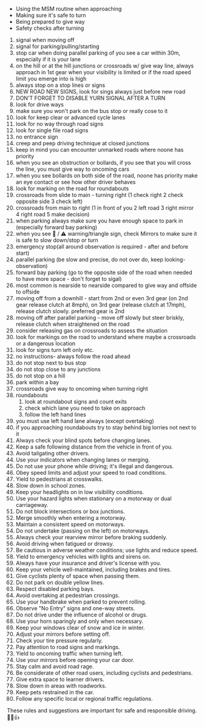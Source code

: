 - Using the MSM routine when approaching
- Making sure it's safe to turn
- Being prepared to give way
- Safety checks after turning


1. signal when moving off
2. signal for parking/pulling/starting
3. stop car when doing parallel parking of you see a car within 30m, especially if it is your lane
4. on the hill or at the hill junctions or crossroads w/ give way line, always approach in 1st gear when your visibility is limited or if the road speed limit you emerge into is high
5. always stop on a stop lines or signs
6. NEW ROAD NEW SIGNS, look for sings always just before new road
7. DON'T FORGET TO DISABLE YURN SIGNAL AFTER A TURN
8. look for drive ways
9. make sure you won't park on the bus stop or really cose to it
10. look for keep clear or advanced cycle lanes
11. look for no way through road signs
12. look for single file road signs
13. no entrance sign
14. creep and peep driving technique at closed junctions
15. keep in mind you can encounter unmarked roads where noone has priority 
16. when you see an obstruction or bollards, if you see that you will cross the line,  you must give way to oncoming cars
17. when you see bollards on both side of the road, noone has priority make an eye contact or see how other driver behaves 
18. look for marking on the road for roundabouts 
19. crossroads from slide to main - turning right (1 check right 2 check opposite side 3 check left)
20. crossroads from main to right (1 in front of you 2 left road 3 right mirror 4 right road 5 make decision)
21. when parking always make sure you have enough space to park in (especially forward bay parking)
22. when you see 🔺️ / ⚠️ warning/triangle sign, check Mirrors to make sure it is safe to slow down/stop or turn
23. emergency stop(all around observation is required - after and before start)
24. parallel parking (be slow and precise, do not over do,  keep looking- observation)
25. forward bay parking (go to the opposite side of the road when needed to have more space - don't forget to sigal)
26. most common is nearside to nearside compared to give way and offside to offside
27. moving off from a downhill - start from 2nd or even 3rd gear (on 2nd gear release clutch at 8mph), on 3rd gear (release clutch at 17mph), release clutch slowly. preferred gear is 2nd
28. moving off after parallel parking - move off slowly but steer briskly, release clutch when straightened on the road
29. consider releasing gas on crossroads to assess the situation
30. look for markings on the road to understand where maybe a crossroads or a dangerous location 
31. look for signs turn left only etc.
32. no instructions- always follow the road ahead
33. do not stop next to bus stop
34. do not stop close to any junctions
35. do not stop on a hill
36. park within a bay
37. crossroads give way to oncoming when turning right
38. roundabouts 
	1. look at roundabout signs and count exits 
	2. check which lane you need to take on approach 
	3. follow the left hand lines
39. you must use left hand lane always (except overtaking)
40. if you approaching roundabouts try to stay behind big lorries not next to it
41. Always check your blind spots before changing lanes.
42. Keep a safe following distance from the vehicle in front of you.
43. Avoid tailgating other drivers.
44. Use your indicators when changing lanes or merging.
45. Do not use your phone while driving; it's illegal and dangerous.
46. Obey speed limits and adjust your speed to road conditions.
47. Yield to pedestrians at crosswalks.
48. Slow down in school zones.
49. Keep your headlights on in low visibility conditions.
50. Use your hazard lights when stationary on a motorway or dual carriageway.
51. Do not block intersections or box junctions.
52. Merge smoothly when entering a motorway.
53. Maintain a consistent speed on motorways.
54. Do not undertake (passing on the left) on motorways.
55. Always check your rearview mirror before braking suddenly.
56. Avoid driving when fatigued or drowsy.
57. Be cautious in adverse weather conditions; use lights and reduce speed.
58. Yield to emergency vehicles with lights and sirens on.
59. Always have your insurance and driver's license with you.
60. Keep your vehicle well-maintained, including brakes and tires.
61. Give cyclists plenty of space when passing them.
62. Do not park on double yellow lines.
63. Respect disabled parking bays.
64. Avoid overtaking at pedestrian crossings.
65. Use your handbrake when parked to prevent rolling.
66. Observe "No Entry" signs and one-way streets.
67. Do not drive under the influence of alcohol or drugs.
68. Use your horn sparingly and only when necessary.
69. Keep your windows clear of snow and ice in winter.
70. Adjust your mirrors before setting off.
71. Check your tire pressure regularly.
72. Pay attention to road signs and markings.
73. Yield to oncoming traffic when turning left.
74. Use your mirrors before opening your car door.
75. Stay calm and avoid road rage.
76. Be considerate of other road users, including cyclists and pedestrians.
77. Give extra space to learner drivers.
78. Slow down in areas with roadworks.
79. Keep pets restrained in the car.
80. Follow any specific local or regional traffic regulations.


These rules and suggestions are important for safe and responsible driving. 🚗🚦👍